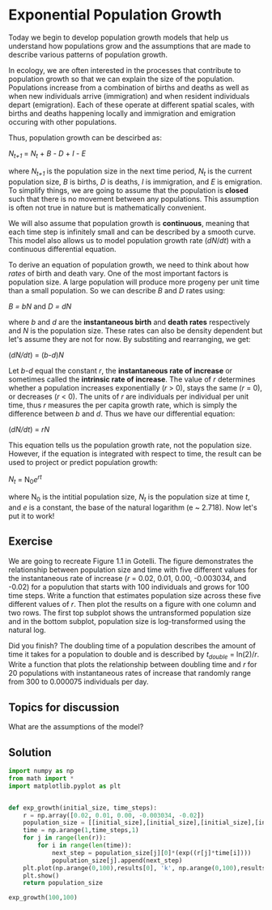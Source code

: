 # Exponential Population Growth

Today we begin to develop population growth models that help us understand how populations grow and the assumptions that are made to describe various patterns of population growth.

In ecology, we are often interested in the processes that contribute to population growth so that we can explain the size of the population. Populations increase from a combination of births and deaths as well as when new individuals arrive (immigration) and when resident individuals depart (emigration). Each of these operate at different spatial scales, with births and deaths happening locally and immigration and emigration occuring with other populations.

Thus, population growth can be descirbed as:

*N<sub>t+1</sub>* = *N<sub>t</sub>* + *B* - *D* + *I* - *E*

where *N<sub>t+1</sub>* is the population size in the next time period, *N<sub>t</sub>* is the current population size, *B* is births, *D* is deaths, *I* is immigration, and *E* is emigration. To simplify things, we are going to assume that the population is **closed** such that there is no movement between any populations. This assumption is often not true in nature but is mathematically convenient.

We will also assume that population growth is **continuous**, meaning that each time step is infinitely small and can be described by a smooth curve. This model also allows us to model population growth rate (*dN*/*dt*) with a continuous differential equation.

To derive an equation of population growth, we need to think about how *rates* of birth and death vary. One of the most important factors is population size. A large population will produce more progeny per unit time than a small population. So we can describe *B* and *D* rates using:

*B = bN* and *D = dN* 

where *b* and *d* are the **instantaneous birth** and **death rates** respectively and *N* is the population size. These rates can also be density dependent but let's assume they are not for now. By substiting and rearranging, we get:

(*dN/dt*) = (*b-d*)*N*

Let *b-d* equal the constant *r*, the **instantaneous rate of increase** or sometimes called the **intrinsic rate of increase**. The value of *r* determines whether a population increases exponentially (*r* > 0), stays the same (*r* = 0), or decreases (*r* < 0). The units of *r* are individuals per individual per unit time, thus *r* measures the per capita growth rate, which is simply the difference between *b* and *d*. Thus we have our differential equation:

(*dN/dt*) = *rN*

This equation tells us the population growth rate, not the population size. However, if the equation is integrated with respect to time, the result can be used to project or predict population growth:

*N<sub>t</sub>* = N<sub>0</sub>*e*<sup>*rt*</sup>

where N<sub>0</sub> is the intitial population size, *N<sub>t</sub>* is the population size at time *t*, and *e* is a constant, the base of the natural logarithm (e ~ 2.718). Now let's put it to work!

## Exercise
We are going to recreate Figure 1.1 in Gotelli. The figure demonstrates the relationship between population size and time with five different values for the instantaneous rate of increase (*r* = 0.02, 0.01, 0.00, -0.003034, and -0.02) for a populution that starts with 100 individuals and grows for 100 time steps. Write a function that estimates population size across these five different values of *r*. Then plot the results on a figure with one column and two rows. The first top subplot shows the untransformed population size and in the bottom subplot, population size is log-transformed using the natural log.

Did you finish? The doubling time of a population describes the amount of time it takes for a population to double and is described by *t<sub>double</sub>* = ln(2)/*r*. Write a function that plots the relationship between doubling time and *r* for 20 populations with instantaneous rates of increase that randomly range from 300 to 0.000075 individuals per day.

## Topics for discussion

What are the assumptions of the model?

## Solution

```python
import numpy as np
from math import *
import matplotlib.pyplot as plt


def exp_growth(initial_size, time_steps):
    r = np.array([0.02, 0.01, 0.00, -0.003034, -0.02])
    population_size = [[initial_size],[initial_size],[initial_size],[initial_size],[initial_size]]
    time = np.arange(1,time_steps,1)
    for j in range(len(r)):
        for i in range(len(time)):
            next_step = population_size[j][0]*(exp((r[j]*time[i])))
            population_size[j].append(next_step)
    plt.plot(np.arange(0,100),results[0], 'k', np.arange(0,100),results[1], 'k', np.arange(0,100),results[2], 'k',np.arange(0,100),results[3], 'k',np.arange(0,100),results[4], 'k')
    plt.show()
    return population_size

exp_growth(100,100)
```
